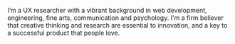 I’m a UX researcher with a vibrant background in web development, engineering, fine arts, communication and psychology. 
I'm a firm believer that creative thinking and research are essential to innovation,
and a  key to a successful product that people love.


<!---
hadikalil/hadikalil is a ✨ special ✨ repository because its `README.md` (this file) appears on your GitHub profile.
You can click the Preview link to take a look at your changes.
--->
